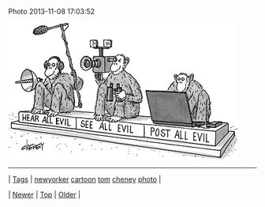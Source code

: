 <!--
title: Photo 2013-11-08 17
date: 2020-06-28T15:27:00.187Z
tags: newyorker, cartoon, tom, cheney, photo
-->


Photo 2013-11-08 17:03:52

![](66380128478-0.jpg)

<!--BOTTOM-POST-NAVIGATION-->
---

| [Tags](tags.md) | [newyorker](tag-newyorker.md) [cartoon](tag-cartoon.md) [tom](tag-tom.md) [cheney](tag-cheney.md) [photo](tag-photo.md) |

| [Newer](66366436387.md) | [Top](index.md) | [Older](66459924016.md) |